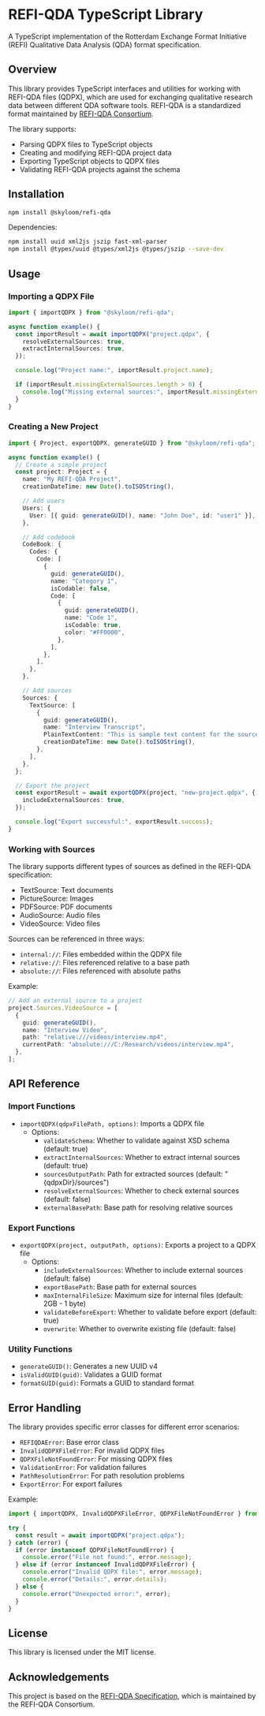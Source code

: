 # REFI-QDA TypeScript Library

A TypeScript implementation of the Rotterdam Exchange Format Initiative (REFI) Qualitative Data Analysis (QDA) format specification.

## Overview

This library provides TypeScript interfaces and utilities for working with REFI-QDA files (QDPX), which are used for exchanging qualitative research data between different QDA software tools. REFI-QDA is a standardized format maintained by [REFI-QDA Consortium](https://www.qdasoftware.org/).

The library supports:

- Parsing QDPX files to TypeScript objects
- Creating and modifying REFI-QDA project data
- Exporting TypeScript objects to QDPX files
- Validating REFI-QDA projects against the schema

## Installation

```bash
npm install @skyloom/refi-qda
```

Dependencies:

```bash
npm install uuid xml2js jszip fast-xml-parser
npm install @types/uuid @types/xml2js @types/jszip --save-dev
```

## Usage

### Importing a QDPX File

```typescript
import { importQDPX } from "@skyloom/refi-qda";

async function example() {
  const importResult = await importQDPX("project.qdpx", {
    resolveExternalSources: true,
    extractInternalSources: true,
  });

  console.log("Project name:", importResult.project.name);

  if (importResult.missingExternalSources.length > 0) {
    console.log("Missing external sources:", importResult.missingExternalSources);
  }
}
```

### Creating a New Project

```typescript
import { Project, exportQDPX, generateGUID } from "@skyloom/refi-qda";

async function example() {
  // Create a simple project
  const project: Project = {
    name: "My REFI-QDA Project",
    creationDateTime: new Date().toISOString(),

    // Add users
    Users: {
      User: [{ guid: generateGUID(), name: "John Doe", id: "user1" }],
    },

    // Add codebook
    CodeBook: {
      Codes: {
        Code: [
          {
            guid: generateGUID(),
            name: "Category 1",
            isCodable: false,
            Code: [
              {
                guid: generateGUID(),
                name: "Code 1",
                isCodable: true,
                color: "#FF0000",
              },
            ],
          },
        ],
      },
    },

    // Add sources
    Sources: {
      TextSource: [
        {
          guid: generateGUID(),
          name: "Interview Transcript",
          PlainTextContent: "This is sample text content for the source.",
          creationDateTime: new Date().toISOString(),
        },
      ],
    },
  };

  // Export the project
  const exportResult = await exportQDPX(project, "new-project.qdpx", {
    includeExternalSources: true,
  });

  console.log("Export successful:", exportResult.success);
}
```

### Working with Sources

The library supports different types of sources as defined in the REFI-QDA specification:

- TextSource: Text documents
- PictureSource: Images
- PDFSource: PDF documents
- AudioSource: Audio files
- VideoSource: Video files

Sources can be referenced in three ways:

- `internal://`: Files embedded within the QDPX file
- `relative://`: Files referenced relative to a base path
- `absolute://`: Files referenced with absolute paths

Example:

```typescript
// Add an external source to a project
project.Sources.VideoSource = [
  {
    guid: generateGUID(),
    name: "Interview Video",
    path: "relative:///videos/interview.mp4",
    currentPath: "absolute:///C:/Research/videos/interview.mp4",
  },
];
```

## API Reference

### Import Functions

- `importQDPX(qdpxFilePath, options)`: Imports a QDPX file
  - Options:
    - `validateSchema`: Whether to validate against XSD schema (default: true)
    - `extractInternalSources`: Whether to extract internal sources (default: true)
    - `sourcesOutputPath`: Path for extracted sources (default: "{qdpxDir}/sources")
    - `resolveExternalSources`: Whether to check external sources (default: false)
    - `externalBasePath`: Base path for resolving relative sources

### Export Functions

- `exportQDPX(project, outputPath, options)`: Exports a project to a QDPX file
  - Options:
    - `includeExternalSources`: Whether to include external sources (default: false)
    - `exportBasePath`: Base path for external sources
    - `maxInternalFileSize`: Maximum size for internal files (default: 2GB - 1 byte)
    - `validateBeforeExport`: Whether to validate before export (default: true)
    - `overwrite`: Whether to overwrite existing file (default: false)

### Utility Functions

- `generateGUID()`: Generates a new UUID v4
- `isValidGUID(guid)`: Validates a GUID format
- `formatGUID(guid)`: Formats a GUID to standard format

## Error Handling

The library provides specific error classes for different error scenarios:

- `REFIQDAError`: Base error class
- `InvalidQDPXFileError`: For invalid QDPX files
- `QDPXFileNotFoundError`: For missing QDPX files
- `ValidationError`: For validation failures
- `PathResolutionError`: For path resolution problems
- `ExportError`: For export failures

Example:

```typescript
import { importQDPX, InvalidQDPXFileError, QDPXFileNotFoundError } from "refi-qda-ts";

try {
  const result = await importQDPX("project.qdpx");
} catch (error) {
  if (error instanceof QDPXFileNotFoundError) {
    console.error("File not found:", error.message);
  } else if (error instanceof InvalidQDPXFileError) {
    console.error("Invalid QDPX file:", error.message);
    console.error("Details:", error.details);
  } else {
    console.error("Unexpected error:", error);
  }
}
```

## License

This library is licensed under the MIT license.

## Acknowledgements

This project is based on the [REFI-QDA Specification](https://www.qdasoftware.org/), which is maintained by the REFI-QDA Consortium.
